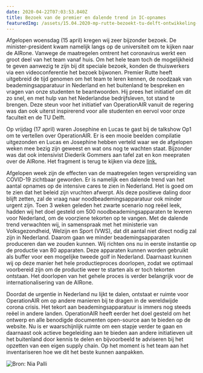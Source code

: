 ```yaml
---
date: 2020-04-22T07:03:53.840Z
title: Bezoek van de premier en dalende trend in IC-opnames
featuredImg: /assets/15.04.2020-mp-rutte-bezoekt-tu-delft-ontwikkeling-beademingsapparatuur-door-studenten-7597.jpg
---
```

<!--StartFragment-->

Afgelopen woensdag (15 april) kregen wij zeer bijzonder bezoek. De minister-president kwam namelijk langs op de universiteit om te kijken naar de AIRone. Vanwege de maatregelen omtrent het coronavirus werkt een groot deel van het team vanaf huis. Om het hele team toch de mogelijkheid te geven aanwezig te zijn bij dit speciale bezoek, konden de thuiswerkers via een videoconferentie het bezoek bijwonen. Premier Rutte heeft uitgebreid de tijd genomen om het team te leren kennen, de noodzaak van beademingsapparatuur in Nederland en het buitenland te bespreken en vragen van onze studenten te beantwoorden. Hij prees het initiatief om dit zo snel, en met hulp van het Nederlandse bedrijfsleven, tot stand te brengen. Deze steun voor het initiatief van OperationAIR vanuit de regering was dan ook uiterst inspirerend voor alle studenten en eervol voor onze faculteit en de TU Delft.

Op vrijdag (17 april) waren Josephine en Lucas te gast bij de talkshow Op1 om te vertellen over OperationAIR. Er is een mooie beelden compilatie uitgezonden en Lucas en Josephine hebben verteld waar we de afgelopen weken mee bezig zijn geweest en wat ons nog te wachten staat. Bijzonder was dat ook intensivist Diederik Gommers aan tafel zat en kon meepraten over de AIRone. Het fragment is terug te kijken via deze [link.](<https://www.npostart.nl/tu-delft-studenten-maakten-in-drie-weken-beademingsapparaat-voor-intensive-care/17-04-2020/POMS_BV_16087788>)

Afgelopen week zijn de effecten van de maatregelen tegen verspreiding van COVID-19 zichtbaar geworden. Er is namelijk een dalende trend van het aantal opnames op de intensive cares te zien in Nederland. Het is goed om te zien dat het beleid zijn vruchten afwerpt. Als deze positieve daling door blijft zetten, zal de vraag naar noodbeademingsapparatuur ook minder urgent zijn. Toen 3 weken geleden het zwarte scenario nog reëel leek, hadden wij het doel gesteld om 500 noodbeademingsapparaten te leveren voor Nederland, om de voorziene tekorten op te vangen. Met de dalende trend verwachten wij, in samenspraak met het ministerie van Volksgezondheid, Welzijn en Sport (VWS), dat dit aantal niet direct nodig zal zijn in Nederland. Daarom gaan we minder beademingsapparaten produceren dan we zouden kunnen. Wij richten ons nu in eerste instantie op de productie van 80 apparaten. Deze apparaten kunnen worden gebruikt als buffer voor een mogelijke tweede golf in Nederland. Daarnaast kunnen wij op deze manier het hele productieproces doorlopen, zodat we optimaal voorbereid zijn om de productie weer te starten als er toch tekorten ontstaan. Het doorlopen van het gehele proces is verder belangrijk voor de internationalisering van de AIRone.

Doordat de urgentie in Nederland nu lijkt te dalen, ontstaat er ruimte voor OperationAIR om op andere manieren bij te dragen in de wereldwijde corona crisis. Het tekort aan beademingsapparatuur is immers nog steeds reëel in andere landen. OperationAIR heeft eerder het doel gesteld om het ontwerp en alle benodigde documenten open-source aan te bieden op de website. Nu is er waarschijnlijk ruimte om een stapje verder te gaan en daarnaast ook actieve begeleiding aan te bieden aan andere initiatieven uit het buitenland door kennis te delen en bijvoorbeeld te adviseren bij het opzetten van een eigen supply chain. Op het moment is het team aan het inventariseren hoe we dit het beste kunnen aanpakken.

<!--EndFragment-->

![](/assets/15.04.2020-mp-rutte-bezoekt-tu-delft-ontwikkeling-beademingsapparatuur-door-studenten-7597.jpg "Bron: Nia Palli")